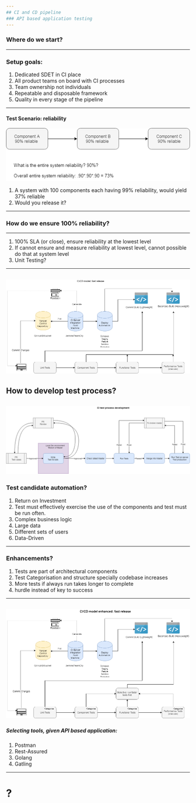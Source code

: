 ```yaml
---
## CI and CD pipeline
### API based application testing
---
```

### Where do we start? 
---
### Setup goals:
1. Dedicated SDET in CI place
2. All product teams on board with CI processes
3. Team ownership not individuals 
4. Repeatable and disposable framework
5. Quality in every stage of the pipeline
---
#### Test Scenario: reliability
![CI Component Test](template/img/CI_Components_Testing.png)
1. A system with 100 components each having 99% reliability, would yield 37% reliable
2. Would you release it?  
---
### How do we ensure 100% reliability? 
---
1. 100% SLA (or close), ensure reliability at the lowest level
2. If cannot ensure and measure reliability at lowest level, cannot possible do that at system level 
3. Unit Testing?
---
![CI Framework](template/img/CI_Framework.png)
---
How to develop test process? 
---
![CI Test Process](template/img/CI_TestProcess.png)
---
### Test candidate automation? 
1. Return on Investment
2. Test must effectively exercise the use of the components and test must be run often.
3. Complex business logic
4. Large data
5. Different sets of users
6. Data-Driven
---
### Enhancements? 
1. Tests are part of architectural components
2. Test Categorisation and structure specially codebase increases
3. More tests if always run takes longer to complete 
4. hurdle instead of key to success
---
![CI Framework Categorise](template/img/CI_Framework_Categorise.png)
---
##### Selecting tools, given API based application: 
1. Postman 
2. Rest-Assured 
3. Golang
4. Gatling
---
# ?
